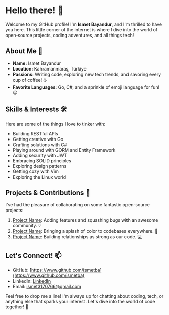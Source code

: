 # Hello there! 👋

Welcome to my GitHub profile! I'm **Ismet Bayandur**, and I'm thrilled to have you here. This little corner of the internet is where I dive into the world of open-source projects, coding adventures, and all things tech!

## About Me 🚀

- **Name:** Ismet Bayandur
- **Location:** Kahramanmaraş, Türkiye
- **Passions:** Writing code, exploring new tech trends, and savoring every cup of coffee! ☕️
- **Favorite Languages:** Go, C#, and a sprinkle of emoji language for fun! 😉

## Skills & Interests 🛠️

Here are some of the things I love to tinker with:

- Building RESTful APIs
- Getting creative with Go
- Crafting solutions with C#
- Playing around with GORM and Entity Framework
- Adding security with JWT
- Embracing SOLID principles
- Exploring design patterns
- Getting cozy with Vim
- Exploring the Linux world

## Projects & Contributions 💼

I've had the pleasure of collaborating on some fantastic open-source projects:

1. [Project Name](link): Adding features and squashing bugs with an awesome community. 💡
2. [Project Name](link): Bringing a splash of color to codebases everywhere. 🎨
3. [Project Name](link): Building relationships as strong as our code. 💻

## Let's Connect! 📫

- GitHub: [https://www.github.com/ismetba](https://www.github.com/ismetba)
- LinkedIn: [LinkedIn](https://www.linkedin.com/in/ismetbyndr?utm_source=share&utm_campaign=share_via&utm_content=profile&utm_medium=android_app)
- Email: [ismet3170766@gmail.com](mailto:ismet3170766@gmail.com)

Feel free to drop me a line! I'm always up for chatting about coding, tech, or anything else that sparks your interest. Let's dive into the world of code together! 🎉
